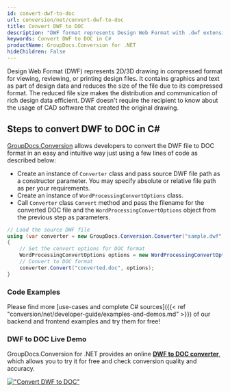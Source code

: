 ```yaml
---
id: convert-dwf-to-doc
url: conversion/net/convert-dwf-to-doc
title: Convert DWF to DOC
description: "DWF format represents Design Web Format with .dwf extension. Learn how to convert DWF to DOC file programmatically in C# language using GroupDocs.Conversion for .NET library."
keywords: Convert DWF to DOC in C#
productName: GroupDocs.Conversion for .NET
hideChildren: False
---
```


Design Web Format (DWF) represents 2D/3D drawing in compressed format for viewing, reviewing, or printing design files. It contains graphics and text as part of design data and reduces the size of the file due to its compressed format. The reduced file size makes the distribution and communication of rich design data efficient. DWF doesn't require the recipient to know about the usage of CAD software that created the original drawing.

## Steps to convert DWF to DOC in C#

[GroupDocs.Conversion](https://products.groupdocs.com/conversion/net) allows developers to convert the DWF file to DOC format in an easy and intuitive way just using a few lines of code as described below:

* Create an instance of `Converter` class and pass source DWF file path as a constructor parameter. You may specify absolute or relative file path as per your requirements. 
* Create an instance of `WordProcessingConvertOptions` class.
* Call `Converter` class `Convert` method and pass the filename for the converted DOC file and the `WordProcessingConvertOptions` object from the previous step as parameters.

```csharp
// Load the source DWF file
using (var converter = new GroupDocs.Conversion.Converter("sample.dwf"))
{
    // Set the convert options for DOC format
    WordProcessingConvertOptions options = new WordProcessingConvertOptions();
    // Convert to DOC format
    converter.Convert("converted.doc", options);
}
```

### Code Examples

Please find more [use-cases and complete C# sources]({{< ref "conversion/net/developer-guide/examples-and-demos.md" >}}) of our backend and frontend examples and try them for free!

### DWF to DOC Live Demo

GroupDocs.Conversion for .NET provides an online [**DWF to DOC converter**](https://products.groupdocs.app/conversion/dwf-to-doc), which allows you to try it for free and check conversion quality and accuracy.

[!["Convert DWF to DOC"](conversion/net/images/convert-dwf-to-doc.png)](https://products.groupdocs.app/conversion/dwf-to-doc)